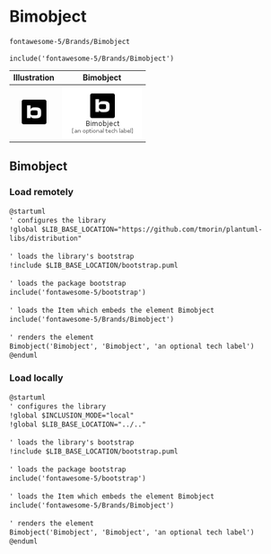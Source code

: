 # Bimobject


```text
fontawesome-5/Brands/Bimobject
```

```text
include('fontawesome-5/Brands/Bimobject')
```



| Illustration | Bimobject |
| :---: | :---: |
| ![illustration for Illustration](../../fontawesome-5/Brands/Bimobject.png) | ![illustration for Bimobject](../../fontawesome-5/Brands/Bimobject.Local.png) |




## Bimobject

### Load remotely
```plantuml
@startuml
' configures the library
!global $LIB_BASE_LOCATION="https://github.com/tmorin/plantuml-libs/distribution"

' loads the library's bootstrap
!include $LIB_BASE_LOCATION/bootstrap.puml

' loads the package bootstrap
include('fontawesome-5/bootstrap')

' loads the Item which embeds the element Bimobject
include('fontawesome-5/Brands/Bimobject')

' renders the element
Bimobject('Bimobject', 'Bimobject', 'an optional tech label')
@enduml
```

### Load locally
```plantuml
@startuml
' configures the library
!global $INCLUSION_MODE="local"
!global $LIB_BASE_LOCATION="../.."

' loads the library's bootstrap
!include $LIB_BASE_LOCATION/bootstrap.puml

' loads the package bootstrap
include('fontawesome-5/bootstrap')

' loads the Item which embeds the element Bimobject
include('fontawesome-5/Brands/Bimobject')

' renders the element
Bimobject('Bimobject', 'Bimobject', 'an optional tech label')
@enduml
```

